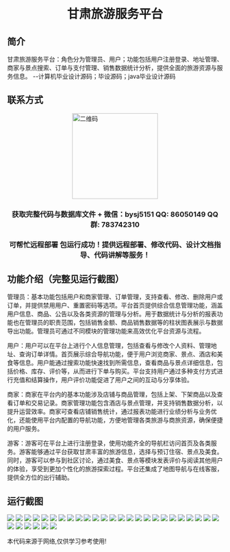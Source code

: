 <p><h1 align="center">甘肃旅游服务平台</h1></p>

## 简介
甘肃旅游服务平台：角色分为管理员、用户；功能包括用户注册登录、地址管理、商家与景点搜索、订单与支付管理、销售数据统计分析，提供全面的旅游资源与服务信息。    --计算机毕业设计源码；毕设源码；java毕业设计源码


## 联系方式
<img src="https://bs-1329754181.cos.ap-shanghai.myqcloud.com/wx.jpg" alt="二维码" style="display: block; margin: 0 auto;" width="200px">
<p><h3 align="center">获取完整代码与数据库文件 + 微信：bysj5151 QQ: 86050149 QQ群: 783742310</h3></p>
<p><h3 align="center">可帮忙远程部署 包运行成功！提供远程部署、修改代码、设计文档指导、代码讲解等服务！</h3></p>

## 功能介绍（完整见运行截图）
管理员：基本功能包括用户和商家管理、订单管理，支持查看、修改、删除用户或订单，并提供禁用用户、重置密码等选项。平台首页提供综合信息管理功能，涵盖用户信息、商品、公告以及各类资源的管理与分析。用于数据统计与分析的报表功能也在管理员的职责范围，包括销售金额、商品销售数据等的柱状图表展示与数据导出功能。管理员可通过不同模块的管理功能来高效优化平台资源与流程。

用户：用户可以在平台上进行个人信息管理，包括查看与修改个人资料、管理地址、查询订单详情。首页展示综合导航功能，便于用户浏览商家、景点、酒店和美食等信息。用户能通过搜索功能快速找到所需信息，查看商品与景点详细信息，包括价格、库存、评价等，从而进行下单与购买。平台支持用户通过多种支付方式进行充值和结算操作，用户评价功能促进了用户之间的互动与分享体验。

商家：商家在平台内的基本功能涉及店铺与商品管理，包括上架、下架商品以及查看订单和交易记录。商家管理功能包含酒店与景点管理，并支持销售数据分析，以提升运营效率。商家可查看店铺销售统计，通过报表功能进行业绩分析与业务优化，还能使用平台内配置的导航功能，方便地管理各类旅游与商旅资源，确保便捷的用户服务。

游客：游客可在平台上进行注册登录，使用功能齐全的导航栏访问首页及各类服务。游客能够通过平台获取甘肃丰富的旅游信息，选择与预订住宿、景点及美食。同时，游客可以参与到社区讨论，通过美食、景点等模块发表评价与阅读其他用户的体验，享受到更加个性化的旅游探索过程。平台还集成了地图导航与在线客服，提供全方位的出行辅助。


## 运行截图
![](https://bs-1329754181.cos.ap-shanghai.myqcloud.com/spring/GansuTourismServicePlatform/img/001.jpg)
![](https://bs-1329754181.cos.ap-shanghai.myqcloud.com/spring/GansuTourismServicePlatform/img/002.jpg)
![](https://bs-1329754181.cos.ap-shanghai.myqcloud.com/spring/GansuTourismServicePlatform/img/003.jpg)
![](https://bs-1329754181.cos.ap-shanghai.myqcloud.com/spring/GansuTourismServicePlatform/img/004.jpg)
![](https://bs-1329754181.cos.ap-shanghai.myqcloud.com/spring/GansuTourismServicePlatform/img/005.jpg)
![](https://bs-1329754181.cos.ap-shanghai.myqcloud.com/spring/GansuTourismServicePlatform/img/006.jpg)
![](https://bs-1329754181.cos.ap-shanghai.myqcloud.com/spring/GansuTourismServicePlatform/img/007.jpg)
![](https://bs-1329754181.cos.ap-shanghai.myqcloud.com/spring/GansuTourismServicePlatform/img/008.jpg)
![](https://bs-1329754181.cos.ap-shanghai.myqcloud.com/spring/GansuTourismServicePlatform/img/009.jpg)
![](https://bs-1329754181.cos.ap-shanghai.myqcloud.com/spring/GansuTourismServicePlatform/img/010.jpg)
![](https://bs-1329754181.cos.ap-shanghai.myqcloud.com/spring/GansuTourismServicePlatform/img/011.jpg)
![](https://bs-1329754181.cos.ap-shanghai.myqcloud.com/spring/GansuTourismServicePlatform/img/012.jpg)
![](https://bs-1329754181.cos.ap-shanghai.myqcloud.com/spring/GansuTourismServicePlatform/img/013.jpg)
![](https://bs-1329754181.cos.ap-shanghai.myqcloud.com/spring/GansuTourismServicePlatform/img/014.jpg)
![](https://bs-1329754181.cos.ap-shanghai.myqcloud.com/spring/GansuTourismServicePlatform/img/015.jpg)
![](https://bs-1329754181.cos.ap-shanghai.myqcloud.com/spring/GansuTourismServicePlatform/img/016.jpg)
![](https://bs-1329754181.cos.ap-shanghai.myqcloud.com/spring/GansuTourismServicePlatform/img/017.jpg)
![](https://bs-1329754181.cos.ap-shanghai.myqcloud.com/spring/GansuTourismServicePlatform/img/018.jpg)
![](https://bs-1329754181.cos.ap-shanghai.myqcloud.com/spring/GansuTourismServicePlatform/img/019.jpg)
![](https://bs-1329754181.cos.ap-shanghai.myqcloud.com/spring/GansuTourismServicePlatform/img/020.jpg)
![](https://bs-1329754181.cos.ap-shanghai.myqcloud.com/spring/GansuTourismServicePlatform/img/021.jpg)
![](https://bs-1329754181.cos.ap-shanghai.myqcloud.com/spring/GansuTourismServicePlatform/img/022.jpg)
![](https://bs-1329754181.cos.ap-shanghai.myqcloud.com/spring/GansuTourismServicePlatform/img/023.jpg)
![](https://bs-1329754181.cos.ap-shanghai.myqcloud.com/spring/GansuTourismServicePlatform/img/024.jpg)
![](https://bs-1329754181.cos.ap-shanghai.myqcloud.com/spring/GansuTourismServicePlatform/img/025.jpg)
![](https://bs-1329754181.cos.ap-shanghai.myqcloud.com/spring/GansuTourismServicePlatform/img/026.jpg)
![](https://bs-1329754181.cos.ap-shanghai.myqcloud.com/spring/GansuTourismServicePlatform/img/027.jpg)
![](https://bs-1329754181.cos.ap-shanghai.myqcloud.com/spring/GansuTourismServicePlatform/img/028.jpg)
![](https://bs-1329754181.cos.ap-shanghai.myqcloud.com/spring/GansuTourismServicePlatform/img/029.jpg)
![](https://bs-1329754181.cos.ap-shanghai.myqcloud.com/spring/GansuTourismServicePlatform/img/030.jpg)
![](https://bs-1329754181.cos.ap-shanghai.myqcloud.com/spring/GansuTourismServicePlatform/img/031.jpg)

<p>本代码来源于网络,仅供学习参考使用!</p>

